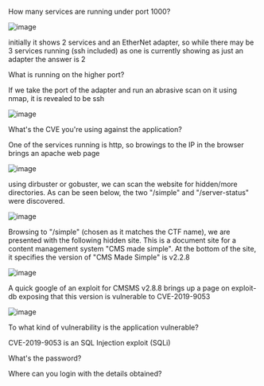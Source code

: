 How many services are running under port 1000?

![image](https://github.com/ollijri/TryHackMe-Write-Ups/assets/66912443/4289d311-19ab-4dce-a63a-b0a77b3e60e3)

initially it shows 2 services and an EtherNet adapter, so while there may be 3 services running (ssh included) as one is currently showing as just an adapter the answer is 2

What is running on the higher port?

If we take the port of the adapter and run an abrasive scan on it using nmap, it is revealed to be ssh

![image](https://github.com/ollijri/TryHackMe-Write-Ups/assets/66912443/06bf66c5-ef5c-4b0a-ba57-7a434fb71470)

What's the CVE you're using against the application? 

One of the services running is http, so browings to the IP in the browser brings an apache web page

![image](https://github.com/ollijri/TryHackMe-Write-Ups/assets/66912443/5e241e1c-c56f-48dd-9c55-aafd7522d357)

using dirbuster or gobuster, we can scan the website for hidden/more directories. As can be seen below, the two "/simple" and "/server-status" were discovered.

![image](https://github.com/ollijri/TryHackMe-Write-Ups/assets/66912443/e9ee64e2-ebee-4d08-ae57-dbd1d05cc2b4)

Browsing to "/simple" (chosen as it matches the CTF name), we are presented with the following hidden site. This is a document site for a content management system "CMS made simple". At the bottom of the site, it specifies the version of "CMS Made Simple" is v2.2.8

![image](https://github.com/ollijri/TryHackMe-Write-Ups/assets/66912443/199b9f92-72d5-4d9c-b8d4-de84f1fe5323)

A quick google of an exploit for CMSMS v2.8.8 brings up a page on exploit-db exposing that this version is vulnerable to CVE-2019-9053

![image](https://github.com/ollijri/TryHackMe-Write-Ups/assets/66912443/5e1ea745-3d4d-4871-813b-aaea70783d73)

To what kind of vulnerability is the application vulnerable?

CVE-2019-9053 is an SQL Injection exploit (SQLi)

What's the password?



Where can you login with the details obtained?
